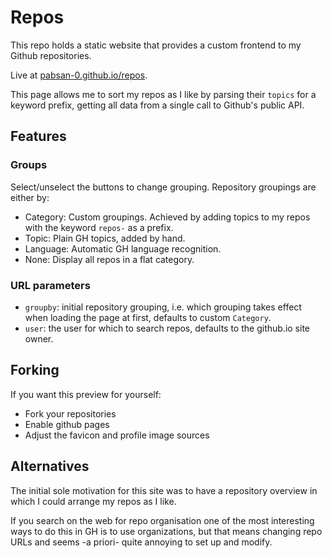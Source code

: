 # Repos

This repo holds a static website that provides a custom frontend to my Github repositories.

Live at [pabsan-0.github.io/repos](pabsan-0.github.io/repos).

This page allows me to sort my repos as I like by parsing their `topics` for a keyword prefix, getting all data from a single call to Github's public API.

## Features 

### Groups 

Select/unselect the buttons to change grouping. Repository groupings are either by:

- Category: Custom groupings. Achieved by adding topics to my repos with the keyword `repos-` as a prefix.
- Topic: Plain GH topics, added by hand.
- Language: Automatic GH language recognition. 
- None: Display all repos in a flat category.

### URL parameters

- `groupby`: initial repository grouping, i.e. which grouping takes effect when loading the page at first, defaults to custom `Category`.
- `user`: the user for which to search repos, defaults to the github.io site owner.


## Forking

If you want this preview for yourself:

- Fork your repositories
- Enable github pages
- Adjust the favicon and profile image sources


## Alternatives

The initial sole motivation for this site was to have a repository overview in which I could arrange my repos as I like. 

If you search on the web for repo organisation one of the most interesting ways to do this in GH is to use organizations, but that means changing repo URLs and seems -a priori- quite annoying to set up and modify.


